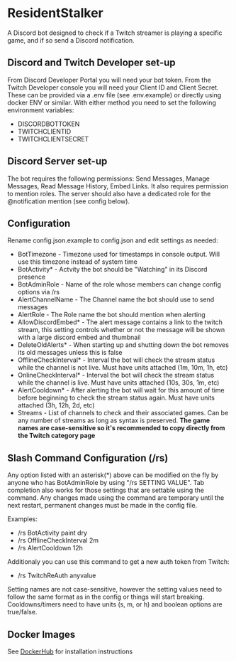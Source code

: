# ResidentStalker
A Discord bot designed to check if a Twitch streamer is playing a specific game, and if so send a Discord notification.
## Discord and Twitch Developer set-up
From Discord Developer Portal you will need your bot token. From the Twitch Developer console you will need your Client ID and Client Secret. These can be provided via a .env file (see .env.example) or directly using docker ENV or similar.
With either method you need to set the following environment variables:
- DISCORDBOTTOKEN
- TWITCHCLIENTID
- TWITCHCLIENTSECRET
## Discord Server set-up
The bot requires the following permissions: Send Messages, Manage Messages, Read Message History, Embed Links. It also requires permission to mention roles.
The server should also have a dedicated role for the @notification mention (see config below).
## Configuration
Rename config.json.example to config.json and edit settings as needed:
- BotTimezone - Timezone used for timestamps in console output. Will use this timezone instead of system time
- BotActivity* - Actvity the bot should be "Watching" in its Discord presence
- BotAdminRole - Name of the role whose members can change config options via /rs
- AlertChannelName - The Channel name the bot should use to send messages
- AlertRole - The Role name the bot should mention when alerting
- AllowDiscordEmbed* - The alert message contains a link to the twitch stream, this setting controls whether or not the message will be shown with a large discord embed and thumbnail
- DeleteOldAlerts* - When starting up and shutting down the bot removes its old messages unless this is false
- OfflineCheckInterval* - Interval the bot will check the stream status while the channel is not live. Must have units attached (1m, 10m, 1h, etc) 
- OnlineCheckInterval* - Interval the bot will check the stream status while the channel is live. Must have units attached (10s, 30s, 1m, etc) 
- AlertCooldown* - After alerting the bot will wait for this amount of time before beginning to check the stream status again. Must have units attached (3h, 12h, 2d, etc) 
- Streams - List of channels to check and their associated games. Can be any number of streams as long as syntax is preserved. **The game names are case-sensitive so it's recommended to copy directly from the Twitch category page**
## Slash Command Configuration (/rs)
Any option listed with an asterisk(*) above can be modified on the fly by anyone who has BotAdminRole by using "/rs SETTING VALUE". Tab completion also works for those settings that are settable using the command.
Any changes made using the command are temporary until the next restart, permanent changes must be made in the config file.

Examples:
- /rs BotActivity paint dry
- /rs OfflineCheckInterval 2m
- /rs AlertCooldown 12h

Additionaly you can use this command to get a new auth token from Twitch:
- /rs TwitchReAuth anyvalue

Setting names are not case-sensitive, however the setting values need to follow the same format as in the config or things will start breaking.
Cooldowns/timers need to have units (s, m, or h) and boolean options are true/false.
## Docker Images
See [DockerHub](https://hub.docker.com/r/erkston/residentstalker) for installation instructions